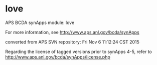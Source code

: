 # love
APS BCDA synApps module: love

For more information, see
   http://www.aps.anl.gov/bcda/synApps

converted from APS SVN repository: Fri Nov  6 11:12:24 CST 2015

Regarding the license of tagged versions prior to synApps 4-5,
refer to http://www.aps.anl.gov/bcda/synApps/license.php
